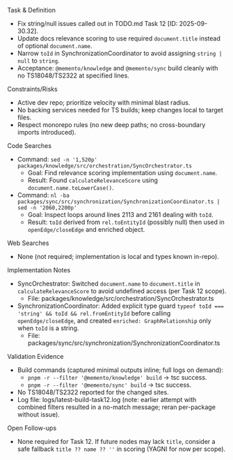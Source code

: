 Task & Definition
- Fix string/null issues called out in TODO.md Task 12 [ID: 2025-09-30.32].
- Update docs relevance scoring to use required `document.title` instead of optional `document.name`.
- Narrow `toId` in SynchronizationCoordinator to avoid assigning `string | null` to `string`.
- Acceptance: `@memento/knowledge` and `@memento/sync` build cleanly with no TS18048/TS2322 at specified lines.

Constraints/Risks
- Active dev repo; prioritize velocity with minimal blast radius.
- No backing services needed for TS builds; keep changes local to target files.
- Respect monorepo rules (no new deep paths; no cross-boundary imports introduced).

Code Searches
- Command: `sed -n '1,520p' packages/knowledge/src/orchestration/SyncOrchestrator.ts`
  - Goal: Find relevance scoring implementation using `document.name`.
  - Result: Found `calculateRelevanceScore` using `document.name.toLowerCase()`.
- Command: `nl -ba packages/sync/src/synchronization/SynchronizationCoordinator.ts | sed -n '2060,2200p'`
  - Goal: Inspect loops around lines 2113 and 2161 dealing with `toId`.
  - Result: `toId` derived from `rel.toEntityId` (possibly null) then used in `openEdge/closeEdge` and enriched object.

Web Searches
- None (not required; implementation is local and types known in-repo).

Implementation Notes
- SyncOrchestrator: Switched `document.name` to `document.title` in `calculateRelevanceScore` to avoid undefined access (per Task 12 scope).
  - File: packages/knowledge/src/orchestration/SyncOrchestrator.ts
- SynchronizationCoordinator: Added explicit type guard `typeof toId === 'string' && toId && rel.fromEntityId` before calling `openEdge/closeEdge`, and created `enriched: GraphRelationship` only when `toId` is a string.
  - File: packages/sync/src/synchronization/SynchronizationCoordinator.ts

Validation Evidence
- Build commands (captured minimal outputs inline; full logs on demand):
  - `pnpm -r --filter '@memento/knowledge' build` → tsc success.
  - `pnpm -r --filter '@memento/sync' build` → tsc success.
- No TS18048/TS2322 reported for the changed sites.
- Log file: logs/latest-build-task12.log (note: earlier attempt with combined filters resulted in a no-match message; reran per-package without issue).

Open Follow-ups
- None required for Task 12. If future nodes may lack `title`, consider a safe fallback `title ?? name ?? ''` in scoring (YAGNI for now per scope).
